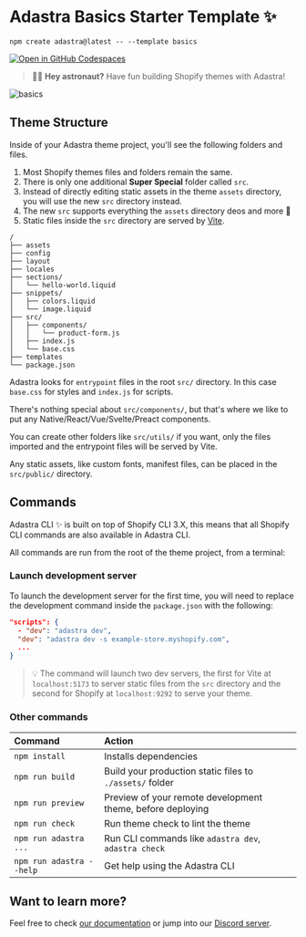# Adastra Basics Starter Template ✨

```shell
npm create adastra@latest -- --template basics
```

[![Open in GitHub Codespaces](https://github.com/codespaces/badge.svg)](https://github.com/codespaces/new?hide_repo_select=true&ref=main&repo=594116672)

> 🧑‍🚀 **Hey astronaut?** Have fun building Shopify themes with Adastra!

![basics](https://raw.githubusercontent.com/blanklob/adastra/main/.github/assets/basics-template-banner.png)

## Theme Structure

Inside of your Adastra theme project, you'll see the following folders and files.

1. Most Shopify themes files and folders remain the same.
2. There is only one additional **Super Special** folder called `src`.
3. Instead of directly editing static assets in the theme `assets` directory, you will use the new `src` directory instead.
4. The new `src` supports everything the `assets` directory deos and more 🌟
5. Static files inside the `src` directory are served by [Vite](https://vitejs.dev).

```shell
/
├── assets
├── config
├── layout
├── locales
├── sections/
│   └── hello-world.liquid
├── snippets/
│   ├── colors.liquid
│   └── image.liquid
├── src/
│   ├── components/
│   │   └── product-form.js
│   ├── index.js
│   └── base.css
├── templates
└── package.json
```

Adastra looks for `entrypoint` files in the root `src/` directory. In this case `base.css` for styles and `index.js` for scripts.

There's nothing special about `src/components/`, but that's where we like to put any Native/React/Vue/Svelte/Preact components.

You can create other folders like `src/utils/` if you want, only the files imported and the entrypoint files will be served by Vite.

Any static assets, like custom fonts, manifest files, can be placed in the `src/public/` directory.

## Commands

Adastra CLI ✨ is built on top of Shopify CLI 3.X, this means that all Shopify CLI commands are also available in Adastra CLI.

All commands are run from the root of the theme project, from a terminal:

### Launch development server

To launch the development server for the first time, you will need to replace the development command inside the `package.json` with the following:

```json
"scripts": {
  - "dev": "adastra dev",
  "dev": "adastra dev -s example-store.myshopify.com",
  ...
}
```

> 💡 The command will launch two dev servers, the first for Vite at `localhost:5173` to server static files from the `src` directory and the second for Shopify at `localhost:9292` to serve your theme.

### Other commands

| Command                | Action                                           |
| :--------------------- | :----------------------------------------------- |
| `npm install`          | Installs dependencies                            |
| `npm run build`        | Build your production static files to `./assets/` folder |
| `npm run preview`      | Preview of your remote development theme, before deploying |
| `npm run check`        | Run theme check to lint the theme |
| `npm run adastra ...`    | Run CLI commands like `adastra dev`, `adastra check` |
| `npm run adastra --help` | Get help using the Adastra CLI |

## Want to learn more?

Feel free to check [our documentation](https://docs.blanklob.com) or jump into our [Discord server](https://help.blanklob.com/).
